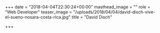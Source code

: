 +++
date = "2018-04-04T22:30:24+00:00"
masthead_image = ""
role = "Web Developer"
teaser_image = "/uploads/2018/04/04/david-disch-vive-el-sueno-nosara-costa-rica.jpg"
title = "David Disch"

+++
